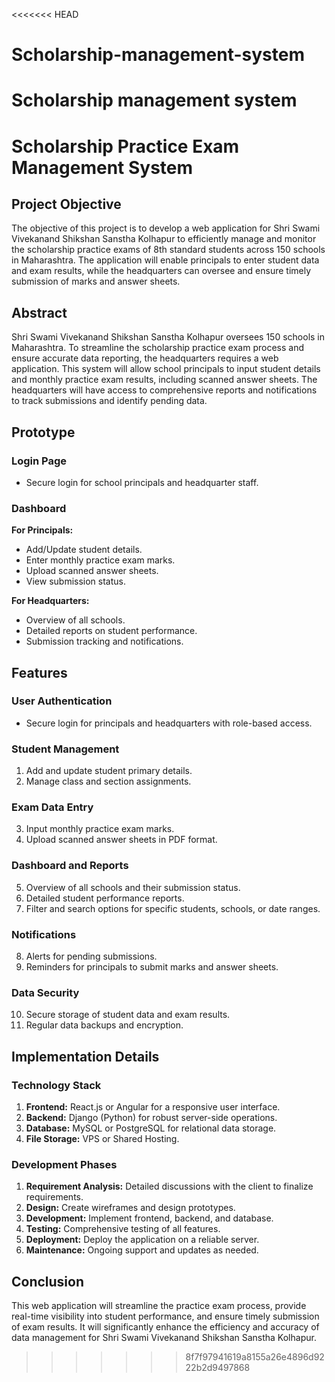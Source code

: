 <<<<<<< HEAD
# Scholarship-management-system
Scholarship management system
=======
# Scholarship Practice Exam Management System

## Project Objective
The objective of this project is to develop a web application for Shri Swami Vivekanand Shikshan Sanstha Kolhapur to efficiently manage and monitor the scholarship practice exams of 8th standard students across 150 schools in Maharashtra. The application will enable principals to enter student data and exam results, while the headquarters can oversee and ensure timely submission of marks and answer sheets.

## Abstract
Shri Swami Vivekanand Shikshan Sanstha Kolhapur oversees 150 schools in Maharashtra. To streamline the scholarship practice exam process and ensure accurate data reporting, the headquarters requires a web application. This system will allow school principals to input student details and monthly practice exam results, including scanned answer sheets. The headquarters will have access to comprehensive reports and notifications to track submissions and identify pending data.

## Prototype

### Login Page
- Secure login for school principals and headquarter staff.

### Dashboard
**For Principals:**
- Add/Update student details.
- Enter monthly practice exam marks.
- Upload scanned answer sheets.
- View submission status.

**For Headquarters:**
- Overview of all schools.
- Detailed reports on student performance.
- Submission tracking and notifications.

## Features

### User Authentication
- Secure login for principals and headquarters with role-based access.

### Student Management
1. Add and update student primary details.
2. Manage class and section assignments.

### Exam Data Entry
3. Input monthly practice exam marks.
4. Upload scanned answer sheets in PDF format.

### Dashboard and Reports
5. Overview of all schools and their submission status.
6. Detailed student performance reports.
7. Filter and search options for specific students, schools, or date ranges.

### Notifications
8. Alerts for pending submissions.
9. Reminders for principals to submit marks and answer sheets.

### Data Security
10. Secure storage of student data and exam results.
11. Regular data backups and encryption.

## Implementation Details

### Technology Stack
1. **Frontend:** React.js or Angular for a responsive user interface.
2. **Backend:** Django (Python) for robust server-side operations.
3. **Database:** MySQL or PostgreSQL for relational data storage.
4. **File Storage:** VPS or Shared Hosting.

### Development Phases
1. **Requirement Analysis:** Detailed discussions with the client to finalize requirements.
2. **Design:** Create wireframes and design prototypes.
3. **Development:** Implement frontend, backend, and database.
4. **Testing:** Comprehensive testing of all features.
5. **Deployment:** Deploy the application on a reliable server.
6. **Maintenance:** Ongoing support and updates as needed.

## Conclusion
This web application will streamline the practice exam process, provide real-time visibility into student performance, and ensure timely submission of exam results. It will significantly enhance the efficiency and accuracy of data management for Shri Swami Vivekanand Shikshan Sanstha Kolhapur.
>>>>>>> 8f7f97941619a8155a26e4896d9222b2d9497868
